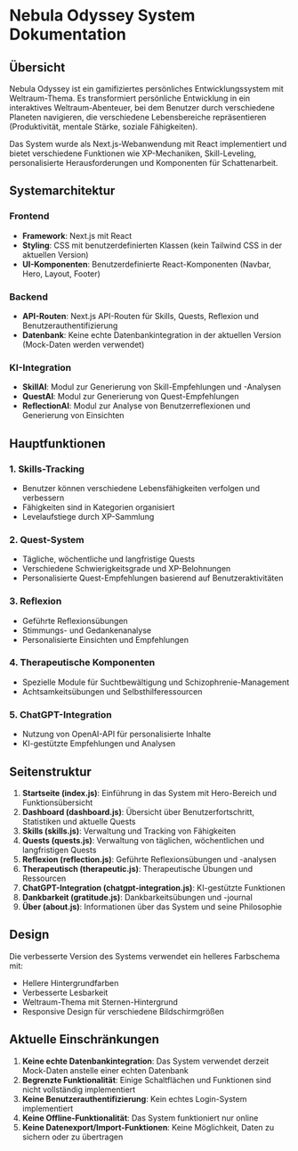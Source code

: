 # Nebula Odyssey System Dokumentation

## Übersicht

Nebula Odyssey ist ein gamifiziertes persönliches Entwicklungssystem mit Weltraum-Thema. Es transformiert persönliche Entwicklung in ein interaktives Weltraum-Abenteuer, bei dem Benutzer durch verschiedene Planeten navigieren, die verschiedene Lebensbereiche repräsentieren (Produktivität, mentale Stärke, soziale Fähigkeiten).

Das System wurde als Next.js-Webanwendung mit React implementiert und bietet verschiedene Funktionen wie XP-Mechaniken, Skill-Leveling, personalisierte Herausforderungen und Komponenten für Schattenarbeit.

## Systemarchitektur

### Frontend
- **Framework**: Next.js mit React
- **Styling**: CSS mit benutzerdefinierten Klassen (kein Tailwind CSS in der aktuellen Version)
- **UI-Komponenten**: Benutzerdefinierte React-Komponenten (Navbar, Hero, Layout, Footer)

### Backend
- **API-Routen**: Next.js API-Routen für Skills, Quests, Reflexion und Benutzerauthentifizierung
- **Datenbank**: Keine echte Datenbankintegration in der aktuellen Version (Mock-Daten werden verwendet)

### KI-Integration
- **SkillAI**: Modul zur Generierung von Skill-Empfehlungen und -Analysen
- **QuestAI**: Modul zur Generierung von Quest-Empfehlungen
- **ReflectionAI**: Modul zur Analyse von Benutzerreflexionen und Generierung von Einsichten

## Hauptfunktionen

### 1. Skills-Tracking
- Benutzer können verschiedene Lebensfähigkeiten verfolgen und verbessern
- Fähigkeiten sind in Kategorien organisiert
- Levelaufstiege durch XP-Sammlung

### 2. Quest-System
- Tägliche, wöchentliche und langfristige Quests
- Verschiedene Schwierigkeitsgrade und XP-Belohnungen
- Personalisierte Quest-Empfehlungen basierend auf Benutzeraktivitäten

### 3. Reflexion
- Geführte Reflexionsübungen
- Stimmungs- und Gedankenanalyse
- Personalisierte Einsichten und Empfehlungen

### 4. Therapeutische Komponenten
- Spezielle Module für Suchtbewältigung und Schizophrenie-Management
- Achtsamkeitsübungen und Selbsthilferessourcen

### 5. ChatGPT-Integration
- Nutzung von OpenAI-API für personalisierte Inhalte
- KI-gestützte Empfehlungen und Analysen

## Seitenstruktur

1. **Startseite (index.js)**: Einführung in das System mit Hero-Bereich und Funktionsübersicht
2. **Dashboard (dashboard.js)**: Übersicht über Benutzerfortschritt, Statistiken und aktuelle Quests
3. **Skills (skills.js)**: Verwaltung und Tracking von Fähigkeiten
4. **Quests (quests.js)**: Verwaltung von täglichen, wöchentlichen und langfristigen Quests
5. **Reflexion (reflection.js)**: Geführte Reflexionsübungen und -analysen
6. **Therapeutisch (therapeutic.js)**: Therapeutische Übungen und Ressourcen
7. **ChatGPT-Integration (chatgpt-integration.js)**: KI-gestützte Funktionen
8. **Dankbarkeit (gratitude.js)**: Dankbarkeitsübungen und -journal
9. **Über (about.js)**: Informationen über das System und seine Philosophie

## Design

Die verbesserte Version des Systems verwendet ein helleres Farbschema mit:
- Hellere Hintergrundfarben
- Verbesserte Lesbarkeit
- Weltraum-Thema mit Sternen-Hintergrund
- Responsive Design für verschiedene Bildschirmgrößen

## Aktuelle Einschränkungen

1. **Keine echte Datenbankintegration**: Das System verwendet derzeit Mock-Daten anstelle einer echten Datenbank
2. **Begrenzte Funktionalität**: Einige Schaltflächen und Funktionen sind nicht vollständig implementiert
3. **Keine Benutzerauthentifizierung**: Kein echtes Login-System implementiert
4. **Keine Offline-Funktionalität**: Das System funktioniert nur online
5. **Keine Datenexport/Import-Funktionen**: Keine Möglichkeit, Daten zu sichern oder zu übertragen
